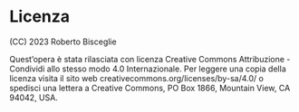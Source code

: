 # Licenza

\(CC\) 2023 Roberto Bisceglie

Quest’opera è stata rilasciata con licenza Creative Commons Attribuzione - Condividi allo stesso modo 4.0 Internazionale. Per leggere una copia della licenza visita il sito web creativecommons.org/licenses/by-sa/4.0/ o spedisci una lettera a Creative Commons, PO Box 1866, Mountain View, CA 94042, USA.
